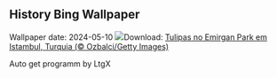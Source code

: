 ## History Bing Wallpaper
Wallpaper date: 2024-05-10
![](https://www.bing.com/th?id=OHR.EmirganPark_PT-BR9433604698_UHD.jpg&w=1000)Download: [Tulipas no Emirgan Park em Istambul, Turquia (© Ozbalci/Getty Images)](https://www.bing.com/th?id=OHR.EmirganPark_PT-BR9433604698_UHD.jpg)

Auto get programm by LtgX
